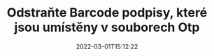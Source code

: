 ---
############################# Static ############################
layout: "auto-gen-signature"
date: 2022-03-01T15:12:22
draft: false
operation: Delete
signaturetype: Barcode
fileformat: Otp
productName: Java
lang: cs
productCode: java
otherformats: pdf doc docx docm dot dotm dotx odt ott rtf xls xlsx xlsm xlsb csv ods ots xltx xltm ppt pptx pps ppsx odp otp potx potm pptm ppsm
breadcrumb: Put Barcode signature on Otp for Java

############################# Head ############################
head_title: "Odstraňte podpisy Barcode ze souborů Otp prostřednictvím Java"
head_description: "Odstranění konkrétních podpisů Barcode z podepsaných dokumentů Otp lze snadno provést pomocí krátkého kódu Java."

############################# Header ############################
title: "Odstraňte Barcode podpisy, které jsou umístěny v souborech Otp"
description: "Odstraňte různé podpisy Barcode z dokumentů Otp. Odstranění podpisů Barcode vyžaduje jednoduchý kód Java."
bg_image: "https://cms.admin.containerize.com/templates/aspose/App_Themes/V3/images/bg/header1.png"
bg_overlay: false
button:
    enable: true

############################# SubMenu ############################
submenu:
    enable: true

    left:
        img_alt: "GroupDocs.Signature for Java"
        image: "https://cms.admin.containerize.com/templates/groupdocs/images/product-logos/90x90-noborder/groupdocs-signature-java.png"
        product: "GroupDocs.Signature"
        platform: "Java"



############################# About ############################
about:
    enable: true
    title: "Získejte informace o GroupDocs.Signature for Java funkcích API"
    content: |
        [GroupDocs.Signature for Java](https://products.groupdocs.com/signature/java/) API poskytuje mnoho způsobů, jak zpracovávat vaše dokumenty pomocí elektronických podpisů. K dispozici jsou digitální podpisy, jako jsou texty, obrázky, digitální certifikáty, čárové kódy, QR kódy, razítka nebo metadata. Zákazníci mají možnost přidávat, mazat, aktualizovat, ověřovat nebo vyhledávat digitální podpisy v PDF, dokumentech MS Word, sešitech MS Excel, prezentacích MS PowerPoint, souborech Adobe Photoshop a různých obrazových formátech. K dispozici je velké množství užitečných funkcí a nastavení.
    

############################# Steps ############################
steps:
    enable: true
    title_left: "Jak odstranit podpisy Barcode z vašeho dokumentu Otp"
    content_left: |
        [GroupDocs.Signature for Java](https://products.groupdocs.com/signature/java/) poskytuje užitečnou funkci pro vymazání Otp dokumentů od Barcode podpisů pomocí několika řádků kódu.
        
        * Nejprve vytvořte instanci předávací cesty objektu Signature do vašeho dokumentu jako parametr konstruktoru.
        * Poté vytvořte vhodný objekt podpisu a nastavte jeho jedinečný identifikátor.
        * Poté vyvolejte metodu Delete předáním objektu podpisu, který musí být smazán.
        * Nakonec výsledky operace procesu.

    title_right: "Požadavky na systém"
    content_right: |
        GroupDocs.Signature for Java jsou podporovány na všech hlavních platformách a operačních systémech. Před spuštěním níže uvedeného kódu se prosím ujistěte, že máte ve svém systému nainstalovány následující předpoklady.

        * Operační systémy: Microsoft Windows, Linux, MacOS
        * Vývojová prostředí: NetBeans, Intellij IDEA, Eclipse, etc.
        * Java runtime: J2SE 6.0 and above
        * Stáhněte si nejnovější verzi GroupDocs.Signature for Java z [Maven](https://repository.groupdocs.com/webapp/#/artifacts/browse/tree/General/repo/com/groupdocs/groupdocs-signature)
         
    code: |
        ```java    
                
        // Set up input Otp file
        String filePath = "input.otp";
        // Set up output file
        String outputFilePath = "output.otp";

        // Instantiate Signature for input file
        Signature signature = new Signature(filePath);

        // Id of signature which is supposed to be deleted
        // such Id may be obtained as result of search operation
        String id = "07f83369-318b-41ad-a843-732417b912c2";

        // provide signature item to delete
        BarcodeSignature signatureToDelete = new BarcodeSignature(id);

        // delete signature
        Boolean deleteResult = signature.delete(outputFilePath, signatureToDelete);

        // process deletion result
        if (deleteResult)
        {
                System.out.println("Signature was deleted successfully!");
        }
        ```

############################# Demos ############################
demos:
    enable: true
    title: "Podepisování pomocí Barcode podpisů Živá ukázka"
    content: |
       Přidejte různé elektronické podpisy do souboru Otp právě teď na webu [GroupDocs.Signature App](https://products.groupdocs.app/signature/family).          

############################# More Formats ############################
more_formats:
    enable: true
    title: "Odstraňte své podpisy Barcode pomocí Java"
    content: |
        "Smazání elektronických podpisů, které byly přidány do různých formátů dokumentů. Odstraňte podpisy rychle bez dalšího kódu."
    format: 
       
       
back_to_top:
    enable: true
---